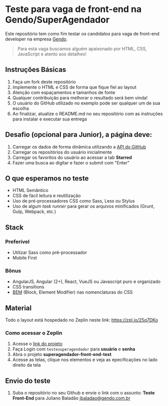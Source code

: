 # Teste para vaga de front-end na Gendo/SuperAgendador
Este repositório tem como fim testar os candidatos para vaga de front-end developer na empresa [Gendo](https://gendo.com.br).
> Para esta vaga buscamos alguém apaixonado por HTML, CSS, JavaScript e atento aos detalhes!


## Instruções Básicas
1. Faça um fork deste repositório
2. Implemente o HTML e CSS de forma que fique fiel ao layout
3. Atenção com espaçamentos e tamanhos de fonte
4. Qualquer contribuição para melhorar o resultado será bem vinda!
5. O usuário do GitHub utilizado no exemplo pode ser qualquer um de sua escolha
6. Ao finalizar, atualize o README.md no seu repositório com as instruções para instalar e executar sua entrega

## Desafio (opcional para Junior), a página deve:
1. Carregar os dados de forma dinâmica utilizando a [API do GitHub](https://developer.github.com/v3/)
2. Carregar os repositórios do usuário inicialmente
3. Carregar os favoritos do usuário ao acessar a tab **Starred**
4. Fazer uma busca ao digitar e fazer o submit com "Enter"

## O que esperamos no teste
* HTML Semântico
* CSS de fácil leitura e reutilização
* Uso de pré-processadores CSS como Sass, Less ou Stylus
* Uso de algum *task runner* para gerar os arquivos minificados (Grunt, Gulp, Webpack, etc.)

## Stack
### Preferível
* Utilizar Sass como pré-processador
* Mobile First

### Bônus
* AngularJS, Angular (2+), React, VueJS ou Javascript puro e organizado
* CSS transitions
* [BEM](https://tableless.com.br/bem-um-novo-metodo-para-seu-css/) (Block, Element Modifier) nas nomenclaturas do CSS

## Material

Todo o layout está hospedado no Zeplin neste link: https://zpl.io/25q7DKo

### Como acessar o Zeplin
1. Acesse o [link do projeto](https://zpl.io/25q7DKo)
2. Faça Login com `testesuperagendador` para **usuário** e **senha**
3. Abra o projeto **superagendador-front-end-test**
4. Acesse as telas, clique nos elementos e veja as epecificações no lado direito da tela

## Envio do teste
1. Suba o repositório no seu Github e envie o link com o assunto: **Teste Front-End** para Juliano Baladão [jbaladao@gendo.com.br](mailto:jbaladao@gendo.com.br)
